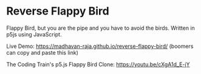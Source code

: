# Reverse Flappy Bird

Flappy Bird, but you are the pipe and you have to avoid the birds. Written in p5js using JavaScript.
 
Live Demo: https://madhavan-raja.github.io/reverse-flappy-bird/ (boomers can copy and paste this link)

The Coding Train's p5.js Flappy Bird Clone: https://youtu.be/cXgA1d_E-jY
